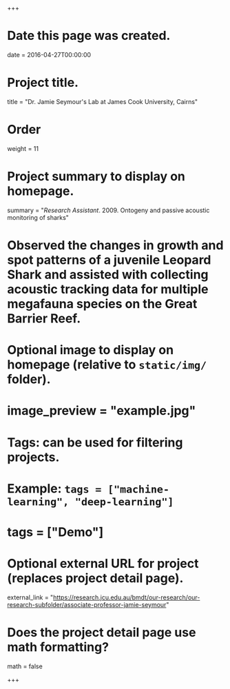 +++
# Date this page was created.
date = 2016-04-27T00:00:00

# Project title.
title = "Dr. Jamie Seymour's Lab at James Cook University, Cairns"

# Order 
weight = 11

# Project summary to display on homepage.
summary = "*Research Assistant*. 2009. Ontogeny and passive acoustic monitoring of sharks"
# Observed the changes in growth and spot patterns of a juvenile Leopard Shark and assisted with collecting acoustic tracking data for multiple megafauna species on the Great Barrier Reef.

# Optional image to display on homepage (relative to `static/img/` folder).
# image_preview = "example.jpg"

# Tags: can be used for filtering projects.
# Example: `tags = ["machine-learning", "deep-learning"]`
# tags = ["Demo"]

# Optional external URL for project (replaces project detail page).
external_link = "https://research.jcu.edu.au/bmdt/our-research/our-research-subfolder/associate-professor-jamie-seymour"

# Does the project detail page use math formatting?
math = false

+++

